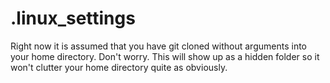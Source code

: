 # .linux_settings
Right now it is assumed that you have git cloned without arguments into your home directory. 
Don't worry. This will show up as a hidden folder so it won't clutter your home directory quite as obviously.

